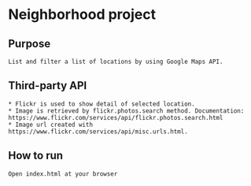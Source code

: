 # Neighborhood project

## Purpose
	List and filter a list of locations by using Google Maps API.
	
## Third-party API
	* Flickr is used to show detail of selected location.
	* Image is retrieved by flickr.photos.search method. Documentation: https://www.flickr.com/services/api/flickr.photos.search.html
	* Image url created with https://www.flickr.com/services/api/misc.urls.html.
	
## How to run
	Open index.html at your browser